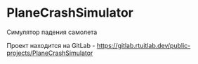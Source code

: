 # PlaneCrashSimulator
Симулятор падения самолета

Проект находится на GitLab - https://gitlab.rtuitlab.dev/public-projects/PlaneCrashSimulator
